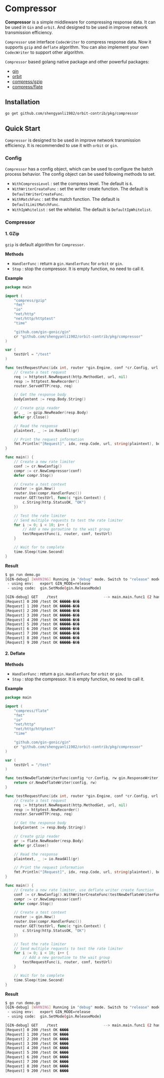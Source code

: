 # Compressor

**Compressor** is a simple middleware for compressing response data. It can be used in `Gin` and `orbit`. And designed to be used in improve network transmission efficiency.

`Compressor` use interface `CodecWriter` to compress response data. Now it supports `gzip` and `deflate` algorithm. You can also implement your own `CodecWriter` to support other algorithm.

`Compressor` based golang native package and other powerful packages:

-   [gin](https://github.com/gin-gonic/gin)
-   [orbit](https://github.com/shengyanli1982/orbit)
-   [compress/gzip](https://pkg.go.dev/compress/gzip)
-   [compress/flate](https://pkg.go.dev/compress/flate)

## Installation

```bash
go get github.com/shengyanli1982/orbit-contrib/pkg/compressor
```

## Quick Start

`Compressor` is designed to be used in improve network transmission efficiency. It is recommended to use it with `orbit` or `gin`.

### Config

`Compressor` has a config object, which can be used to configure the batch process behavior. The config object can be used following methods to set.

-   `WithCompressLevel` : set the compress level. The default is `6`.
-   `WithWriterCreateFunc` : set the writer create function. The default is `DefaultWriterCreateFunc`.
-   `WithMatchFunc` : set the match function. The default is `DefaultLimitMatchFunc`.
-   `WithIpWhitelist` : set the whitelist. The default is `DefaultIpWhitelist`.

### Compressor

#### 1. GZip

`gzip` is default algorithm for `Compressor`.

**Methods**

-   `HandlerFunc` : return a `gin.HandlerFunc` for `orbit` or `gin`.
-   `Stop` : stop the compressor. It is empty function, no need to call it.

**Example**

```go
package main

import (
	"compress/gzip"
	"fmt"
	"io"
	"net/http"
	"net/http/httptest"
	"time"

	"github.com/gin-gonic/gin"
	cr "github.com/shengyanli1982/orbit-contrib/pkg/compressor"
)

var (
	testUrl = "/test"
)

func testRequestFunc(idx int, router *gin.Engine, conf *cr.Config, url string) {
	// Create a test request
	req := httptest.NewRequest(http.MethodGet, url, nil)
	resp := httptest.NewRecorder()
	router.ServeHTTP(resp, req)

	// Get the response body
	bodyContent := resp.Body.String()

	// Create gzip reader
	gr, _ := gzip.NewReader(resp.Body)
	defer gr.Close()

	// Read the response
	plaintext, _ := io.ReadAll(gr)

	// Print the request information
	fmt.Println("[Request]", idx, resp.Code, url, string(plaintext), bodyContent)
}

func main() {
	// Create a new rate limiter
	conf := cr.NewConfig()
	compr := cr.NewCompressor(conf)
	defer compr.Stop()

	// Create a test context
	router := gin.New()
	router.Use(compr.HandlerFunc())
	router.GET(testUrl, func(c *gin.Context) {
		c.String(http.StatusOK, "OK")
	})

	// Test the rate limiter
	// Send multiple requests to test the rate limiter
	for i := 0; i < 10; i++ {
		// Add a new goroutine to the wait group
		testRequestFunc(i, router, conf, testUrl)
	}

	// Wait for to complete
	time.Sleep(time.Second)
}
```

**Result**

```bash
$ go run demo.go
[GIN-debug] [WARNING] Running in "debug" mode. Switch to "release" mode in production.
 - using env:   export GIN_MODE=release
 - using code:  gin.SetMode(gin.ReleaseMode)

[GIN-debug] GET    /test                     --> main.main.func1 (2 handlers)
[Request] 0 200 /test OK �����-�6�
[Request] 1 200 /test OK �����-�6�
[Request] 2 200 /test OK �����-�6�
[Request] 3 200 /test OK �����-�6�
[Request] 4 200 /test OK �����-�6�
[Request] 5 200 /test OK �����-�6�
[Request] 6 200 /test OK �����-�6�
[Request] 7 200 /test OK �����-�6�
[Request] 8 200 /test OK �����-�6�
[Request] 9 200 /test OK �����-�6�
```

#### 2. Deflate

**Methods**

-   `HandlerFunc` : return a `gin.HandlerFunc` for `orbit` or `gin`.
-   `Stop` : stop the compressor. It is empty function, no need to call it.

**Example**

```go
package main

import (
	"compress/flate"
	"fmt"
	"io"
	"net/http"
	"net/http/httptest"
	"time"

	"github.com/gin-gonic/gin"
	cr "github.com/shengyanli1982/orbit-contrib/pkg/compressor"
)

var (
	testUrl = "/test"
)

func testNewDeflateWriterFunc(config *cr.Config, rw gin.ResponseWriter) any {
	return cr.NewDeflateWriter(config, rw)
}

func testRequestFunc(idx int, router *gin.Engine, conf *cr.Config, url string) {
	// Create a test request
	req := httptest.NewRequest(http.MethodGet, url, nil)
	resp := httptest.NewRecorder()
	router.ServeHTTP(resp, req)

	// Get the response body
	bodyContent := resp.Body.String()

	// Create gzip reader
	gr := flate.NewReader(resp.Body)
	defer gr.Close()

	// Read the response
	plaintext, _ := io.ReadAll(gr)

	// Print the request information
	fmt.Println("[Request]", idx, resp.Code, url, string(plaintext), bodyContent)
}

func main() {
	// Create a new rate limiter, use deflate writer create function
	conf := cr.NewConfig().WithWriterCreateFunc(testNewDeflateWriterFunc)
	compr := cr.NewCompressor(conf)
	defer compr.Stop()

	// Create a test context
	router := gin.New()
	router.Use(compr.HandlerFunc())
	router.GET(testUrl, func(c *gin.Context) {
		c.String(http.StatusOK, "OK")
	})

	// Test the rate limiter
	// Send multiple requests to test the rate limiter
	for i := 0; i < 10; i++ {
		// Add a new goroutine to the wait group
		testRequestFunc(i, router, conf, testUrl)
	}

	// Wait for to complete
	time.Sleep(time.Second)
}
```

**Result**

```bash
$ go run demo.go
[GIN-debug] [WARNING] Running in "debug" mode. Switch to "release" mode in production.
 - using env:   export GIN_MODE=release
 - using code:  gin.SetMode(gin.ReleaseMode)

[GIN-debug] GET    /test                     --> main.main.func1 (2 handlers)
[Request] 0 200 /test OK ����
[Request] 1 200 /test OK ����
[Request] 2 200 /test OK ����
[Request] 3 200 /test OK ����
[Request] 4 200 /test OK ����
[Request] 5 200 /test OK ����
[Request] 6 200 /test OK ����
[Request] 7 200 /test OK ����
[Request] 8 200 /test OK ����
[Request] 9 200 /test OK ����
```
